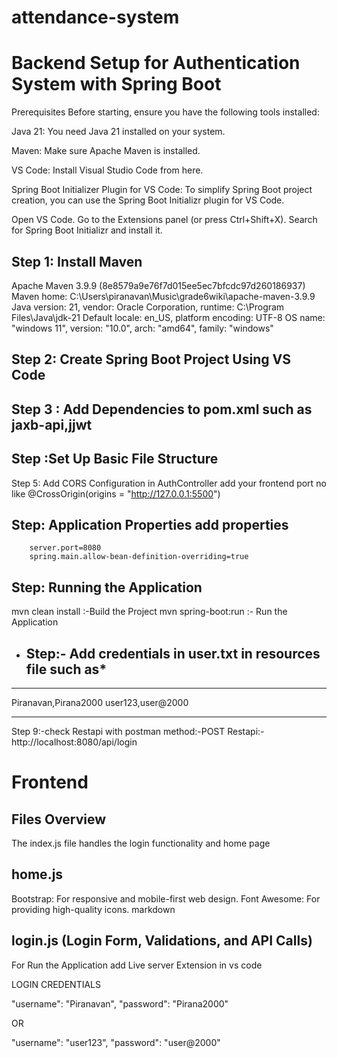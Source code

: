 # attendance-system
# Backend Setup for Authentication System with Spring Boot

Prerequisites
Before starting, ensure you have the following tools installed:

Java 21: You need Java 21 installed on your system. 

Maven: Make sure Apache Maven is installed.


VS Code: Install Visual Studio Code from here.

Spring Boot Initializer Plugin for VS Code: To simplify Spring Boot project creation, you can use the Spring Boot Initializr plugin for VS Code.

Open VS Code.
Go to the Extensions panel (or press Ctrl+Shift+X).
Search for Spring Boot Initializr and install it.

## Step 1: Install Maven

Apache Maven 3.9.9 (8e8579a9e76f7d015ee5ec7bfcdc97d260186937)
Maven home: C:\Users\piranavan\Music\grade6wiki\apache-maven-3.9.9
Java version: 21, vendor: Oracle Corporation, runtime: C:\Program Files\Java\jdk-21
Default locale: en_US, platform encoding: UTF-8
OS name: "windows 11", version: "10.0", arch: "amd64", family: "windows"


## Step 2: Create Spring Boot Project Using VS Code

## Step 3 : Add Dependencies to pom.xml such as jaxb-api,jjwt

## Step :Set Up Basic File Structure

Step 5: Add CORS Configuration in AuthController
add your frontend port no like
 @CrossOrigin(origins = "http://127.0.0.1:5500")

## Step: Application Properties add properties
        server.port=8080
        spring.main.allow-bean-definition-overriding=true

## Step: Running the Application
mvn clean install :-Build the Project
mvn spring-boot:run :- Run the Application

* ## Step:- Add credentials in user.txt in resources file such as*
**********************************************************************************************************************
Piranavan,Pirana2000
user123,user@2000

**********************************************************************************************************************

Step 9:-check Restapi with postman 
method:-POST
Restapi:-http://localhost:8080/api/login


# Frontend
## Files Overview
The index.js file handles the login functionality and home page
## home.js
Bootstrap: For responsive and mobile-first web design.
Font Awesome: For providing high-quality icons.
markdown
## login.js (Login Form, Validations, and API Calls)

For Run the Application add Live server Extension in vs code

LOGIN CREDENTIALS

 "username": "Piranavan",
 "password": "Pirana2000" 

 OR 

"username": "user123",
"password": "user@2000"





